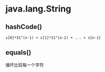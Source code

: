 # java.lang.String

## hashCode()

`s[0]*31^(n-1) + s[1]*31^(n-2) + ... + s[n-1]`    




## equals()
循环比较每一个字符

